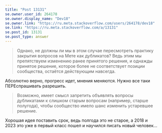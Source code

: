 ```yaml
---
title: "Post 13131"
se.owner.user_id: 264178
se.owner.display_name: "Dev18"
se.owner.link: "https://ru.meta.stackoverflow.com/users/264178/dev18"
se.link: "https://ru.meta.stackoverflow.com/a/13131"
se.post_id: 13131
se.post_type: answer
---
```

<blockquote>
<p>Однако, не должны ли мы в этом случае пересмотреть практику закрытия
вопросов на Мете как дубликатов? Ведь этим мы препятствуем изменению
ранее принятого решения, и однажды принятое решение, которое более не
соответствует позиции сообщества, остаётся действующим навсегда.</p>
</blockquote>
<p>Абсолютно верно, прогресс идет, мнения меняются. Нужно все таки ПЕРЕспрашивать разрешить.</p>
<blockquote>
<p>Возможно, имеет смысл запретить объявлять вопросы дубликатами к
слишком старым вопросам (например, старше полугода), чтобы сообщество
имело шанс изменить устаревшее решение.</p>
</blockquote>
<p>Хорошая идея поставить срок, ведь полгода это не старое, а 2018 и 2023 это уже в первый класс пошел и научился писать новый человек...</p>
